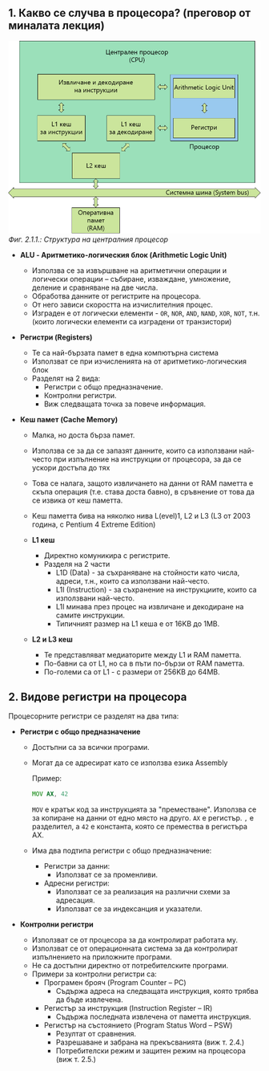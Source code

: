 ## 1. Какво се случва в процесора? (преговор от миналата лекция)

![Структура на централния процесор](./assets/cpu-overview.png)
_Фиг. 2.1.1.: Структура на централния процесор_

- **ALU - Аритметико-логическия блок (Arithmetic Logic Unit)**

  - Използва сe за извършване на аритметични операции и логически операции – събиране,
    изваждане, умножение, деление и сравняване на две числа.
  - Обработва данните от регистрите на процесора.
  - От него зависи скоростта на изчислителния процес.
  - Изграден е от логически елементи - `OR`, `NOR`, `AND`, `NAND`, `XOR`, `NOT`,
    т.н. (които логически елементи са изградени от транзистори)

- **Регистри (Registers)**

  - Те са най-бързата памет в една компютърна система
  - Използват се при изчисленията на от аритметико-логическия блок
  - Разделят на 2 вида:
    - Регистри с общо предназначение.
    - Контролни регистри.
    - Виж следващата точка за повече информация.

- **Кеш памет (Cache Memory)**

  - Малка, но доста бърза памет.
  - Използва се за да се запазят данните, които са използвани най-често при изпълнение
    на инструкции от процесора, за да се ускори достъпа до тях
  - Това се налага, защото извличането на данни от RAM паметта е скъпа операция
    (т.е. става доста бавно), в сръвнение от това да се извика от кеш паметта.
  - Kеш паметта бива на няколко нива L(evel)1, L2 и L3 (L3 от 2003 година, с Pentium
    4 Extreme Edition)

  - **L1 кеш**

    - Директно комуникира с регистрите.
    - Разделя на 2 части
      - L1D (Data) - за съхраняване на стойности като числа, адреси, т.н., които
        са използвани най-често.
      - L1I (Instruction) - за съхранение на инструкциите, които са използвани най-често.
      - L1I минава през процес на извличане и декодиране на самите инструкции.
      - Типичният размер на L1 кеша е от 16KB до 1MB.

  - **L2 и L3 кеш**
    - Те представляват медиаторите между L1 и RAM паметта.
    - По-бавни са от L1, но са в пъти по-бързи от RAM паметта.
    - По-големи са от L1 - с размери от 256KB до 64MB.

## 2. Видове регистри на процесора

Процесорните регистри се разделят на два типа:

- **Регистри с общо предназначение**

  - Достъпни са за всички програми.
  - Могат да се адресират като се използва езика Assembly

    Пример:

    ```asm
    MOV AX, 42
    ```

    `MOV` е кратък код за инструкцията за "преместване". Използва се за копиране
    на данни от едно място на друго. `AX` е регистър. `,` е разделител, а `42`
    е константа, която се премества в регистъра AX.

  - Има два подтипа регистри с общо предназначение:
    - Регистри за данни:
      - Използват се за променливи.
    - Адресни регистри:
      - Използват се за реализация на различни схеми за адресация.
      - Използват се за индексанция и указатели.

- **Контролни регистри**
  - Използват се от процесора за да контролират работата му.
  - Използват се от операционната система за да контролират изпълнението на приложните
    програми.
  - Не са достъпни директно от потребителските програми.
  - Примери за контролни регистри са:
    - Програмен брояч (Program Counter – PC)
      - Съдържа адреса на следващата инструкция, която трябва да бъде извлечена.
    - Регистър за инструкция (Instruction Register – IR)
      - Съдържа последната извлечена от паметта инструкция.
    - Регистър на състоянието (Program Status Word – PSW)
      - Резултат от сравнения.
      - Разрешаване и забрана на прекъсванията (виж т. 2.4.)
      - Потребителски режим и защитен режим на процесора (виж т. 2.5.)
